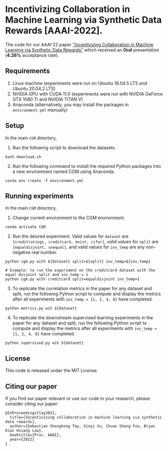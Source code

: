 # Incentivizing Collaboration in Machine Learning via Synthetic Data Rewards [AAAI-2022].
The code for our AAAI'22 paper ["Incentivizing Collaboration in Machine Learning via Synthetic Data Rewards"](https://aaai-2022.virtualchair.net/poster_aaai12953) which received an **Oral** presentation (__4.26%__ acceptance rate).

## Requirements
1. Linux machine (experiments were run on Ubuntu 18.04.5 LTS and Ubuntu 20.04.2 LTS)
2. NVIDIA GPU with CUDA 11.0 (experiments were run with NVIDIA GeForce GTX 1080 Ti and NVIDIA TITAN V)
3. Anaconda (alternatively, you may install the packages in `environment.yml` manually)

## Setup
In the main `CGM` directory,
1. Run the following script to download the datasets.
```shell
bash download.sh
```
2. Run the following command to install the required Python packages into a new environment named CGM using Anaconda.
```shell
conda env create -f environment.yml
```

## Running experiments
In the main `CGM` directory,
1. Change current environment to the CGM environment.
```shell
conda activate CGM
```
2. Run the desired experiment. Valid values for `dataset` are `{creditratings, creditcard, mnist, cifar}`, valid values for `split` are `{equaldisjoint, unequal}`, and valid values for `inv_temp` are any non-negative real number.
```shell
python cgm.py with ${dataset} split=${split} inv_temp=${inv_temp}
```
```
# Example: to run the experiment on the creditcard dataset with the equal disjoint split and inv_temp = 1
python cgm.py with creditcard split=equaldisjoint inv_temp=1
```
3. To replicate the correlation metrics in the paper for any dataset and split, run the following Python script to compute and display the metrics after all experiments with `inv_temp = {1, 2, 4, 8}` have completed.
```
python metrics.py wih ${dataset}
```
4. To replicate the downstream supervised learning experiments in the paper for any dataset and split, run the following Python script to compute and display the metrics after all experiments with `inv_temp = {1, 2, 4, 8}` have completed.
```
python supervised.py wih ${dataset}
```

## License
This code is released under the MIT License.

## Citing our paper
If you find our paper relevant or use our code in your research, please consider citing our paper:
```
@InProceedings{tay2021,
  title={Incentivizing collaboration in machine learning via synthetic data rewards},
  author={Sebastian Shenghong Tay, Xinyi Xu, Chuan Sheng Foo, Bryan Kian Hsiang Low},
  booktitle={Proc. AAAI},
  year={2022}
}
```

